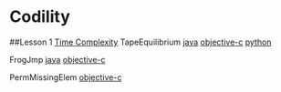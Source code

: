 # Codility

##Lesson 1 [Time Complexity](https://codility.com/programmers/lessons/1)
TapeEquilibrium
[java](https://github.com/deanalvero/codility/blob/master/java/lesson01/TapeEquilibrium.java)
[objective-c](https://github.com/deanalvero/codility/blob/master/objective-c/lesson01/TapeEquilibrium.m)
[python](https://github.com/deanalvero/codility/blob/master/python/lesson01/TapeEquilibrium.py)

FrogJmp
[java](https://github.com/deanalvero/codility/blob/master/java/lesson01/FrogJmp.java)
[objective-c](https://github.com/deanalvero/codility/blob/master/objective-c/lesson01/FrogJmp.m)

PermMissingElem
[objective-c](https://github.com/deanalvero/codility/blob/master/objective-c/lesson01/PermMissingElem.m)